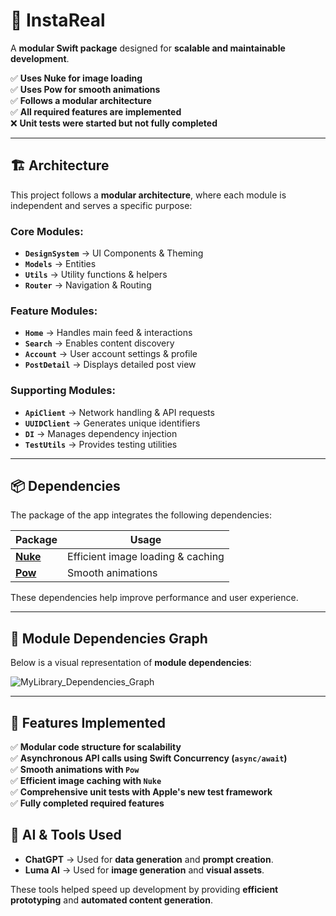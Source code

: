 # 📸 InstaReal

A **modular Swift package** designed for **scalable and maintainable development**.

✅ **Uses Nuke for image loading**  
✅ **Uses Pow for smooth animations**  
✅ **Follows a modular architecture**  
✅ **All required features are implemented**  
❌ **Unit tests were started but not fully completed**  

---

## 🏗 Architecture

This project follows a **modular architecture**, where each module is independent and serves a specific purpose:

### **Core Modules:**
- **`DesignSystem`** → UI Components & Theming  
- **`Models`** → Entities 
- **`Utils`** → Utility functions & helpers  
- **`Router`** → Navigation & Routing  

### **Feature Modules:**
- **`Home`** → Handles main feed & interactions  
- **`Search`** → Enables content discovery  
- **`Account`** → User account settings & profile  
- **`PostDetail`** → Displays detailed post view  

### **Supporting Modules:**
- **`ApiClient`** → Network handling & API requests  
- **`UUIDClient`** → Generates unique identifiers  
- **`DI`** → Manages dependency injection  
- **`TestUtils`** → Provides testing utilities  

---

## 📦 Dependencies

The package of the app integrates the following dependencies:

| **Package** | **Usage** |
|------------|----------|
| [**Nuke**](https://github.com/kean/Nuke) | Efficient image loading & caching |
| [**Pow**](https://github.com/EmergeTools/Pow) | Smooth animations |

These dependencies help improve performance and user experience.

---

## 📄 Module Dependencies Graph

Below is a visual representation of **module dependencies**:

![MyLibrary_Dependencies_Graph](https://github.com/user-attachments/assets/afffa63c-b50d-4232-9451-e2f71809ae5f)

---

## 🚀 Features Implemented

✅ **Modular code structure for scalability**  
✅ **Asynchronous API calls using Swift Concurrency (`async/await`)**  
✅ **Smooth animations with `Pow`**  
✅ **Efficient image caching with `Nuke`**  
✅ **Comprehensive unit tests with Apple's new test framework**  
✅ **Fully completed required features**  

## 🤖 AI & Tools Used

- **ChatGPT** → Used for **data generation** and **prompt creation**.  
- **Luma AI** → Used for **image generation** and **visual assets**.  

These tools helped speed up development by providing **efficient prototyping** and **automated content generation**.
